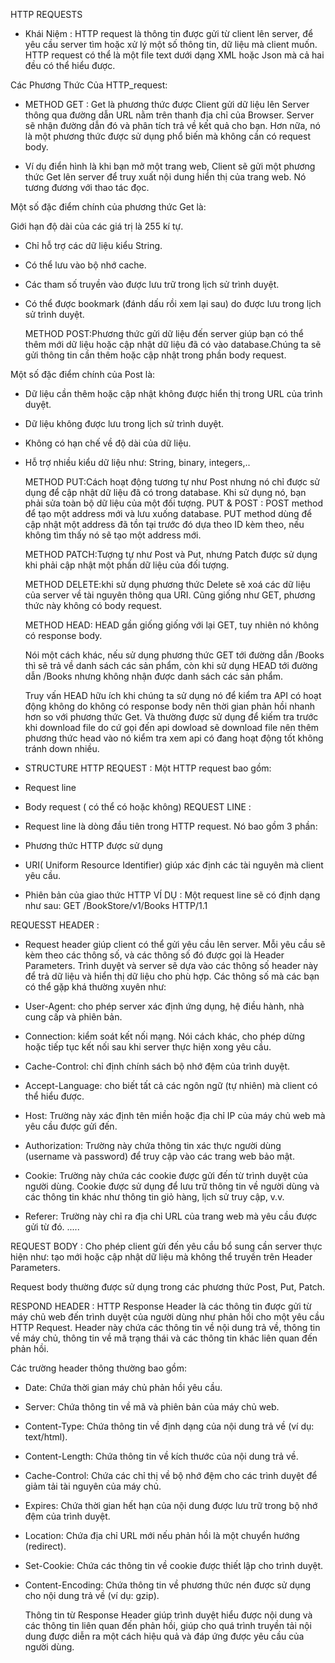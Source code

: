 HTTP REQUESTS

- Khái Niệm : HTTP request là thông tin được gửi từ client lên server, để yêu cầu server tìm hoặc xử lý một số thông tin, dữ liệu mà client muốn. HTTP request có thể là một file text dưới dạng XML hoặc Json mà cả hai đều có thể hiểu được.

Các Phương Thức Của HTTP_request:

- METHOD GET : 
  Get là phương thức được Client gửi dữ liệu lên Server thông qua đường dẫn URL nằm trên thanh địa chỉ của Browser. Server sẽ nhận đường dẫn đó và phân tích trả về kết quả cho bạn. Hơn nữa, nó là một phương thức được sử dụng phổ biến mà không cần có request body.

- Ví dụ điển hình là khi bạn mở một trang web, Client sẽ gửi một phương thức Get lên server để truy xuất nội dung hiển thị của trang web. Nó tương đương với thao tác đọc.

Một số đặc điểm chính của phương thức Get là:

Giới hạn độ dài của các giá trị là 255 kí tự.
- Chỉ hỗ trợ các dữ liệu kiểu String.
- Có thể lưu vào bộ nhớ cache.
- Các tham số truyền vào được lưu trữ trong lịch sử trình duyệt.
- Có thể được bookmark (đánh dấu rồi xem lại sau) do được lưu trong lịch sử trình duyệt.

  METHOD POST:Phương thức gửi dữ liệu đến server giúp bạn có thể thêm mới dữ liệu hoặc cập nhật dữ liệu đã có vào database.Chúng ta sẽ gửi thông tin cần thêm hoặc cập nhật trong phần body request.

Một số đặc điểm chính của Post là:

- Dữ liệu cần thêm hoặc cập nhật không được hiển thị trong URL của trình duyệt.
- Dữ liệu không được lưu trong lịch sử trình duyệt.
- Không có hạn chế về độ dài của dữ liệu.
- Hỗ trợ nhiều kiểu dữ liệu như: String, binary, integers,..

  METHOD PUT:Cách hoạt động tương tự như Post nhưng nó chỉ được sử dụng để cập nhật dữ liệu đã có trong database. Khi sử dụng nó, bạn phải sửa toàn bộ dữ liệu của một đối tượng.
PUT & POST : POST method để tạo một address mới và lưu xuống database. PUT method dùng để cập nhật một address đã tồn tại trước đó dựa theo ID kèm theo, nếu không tìm thấy nó sẽ tạo một address mới.

  METHOD PATCH:Tượng tự như Post và Put, nhưng Patch được sử dụng khi phải cập nhật một phần dữ liệu của đối tượng.

  METHOD DELETE:khi sử dụng phương thức Delete sẽ xoá các dữ liệu của server về tài nguyên thông qua URI. Cũng giống như GET, phương thức này không có body request.

  METHOD HEAD: HEAD gần giống giống với lại GET, tuy nhiên nó không có response body.

  Nói một cách khác, nếu sử dụng phương thức GET tới đường dẫn /Books thì sẽ trả về danh sách các sản phẩm, còn khi sử dụng HEAD tới đường dẫn /Books nhưng không nhận được danh sách các sản phẩm.

  Truy vấn HEAD hữu ích khi chúng ta sử dụng nó để kiểm tra API có hoạt động không do không có response body nên thời gian phản hồi nhanh hơn so với phương thức Get. Và thường được sử dụng để kiếm tra trước khi download file do cứ gọi đến api dowload sẽ download file nên thêm phương thức head vào nó kiểm tra xem api có đang hoạt động tốt không tránh down nhiều.
- STRUCTURE HTTP REQUEST :
Một HTTP request bao gồm:

- Request line
- Body request ( có thể có hoặc không)
REQUEST LINE :

- Request line là dòng đầu tiên trong HTTP request. Nó bao gồm 3 phần:
- Phương thức HTTP được sử dụng
- URI( Uniform Resource Identifier) giúp xác định các tài nguyên mà client yêu cầu.
- Phiên bản của giao thức HTTP
VÍ DỤ : Một request line sẽ có định dạng như sau: GET /BookStore/v1/Books HTTP/1.1

REQUESST HEADER :
- Request header giúp client có thể gửi yêu cầu lên server. Mỗi yêu cầu sẽ kèm theo các thông số, và các thông số đó được gọi là Header Parameters. Trình duyệt và server sẽ dựa vào các thông số header này để trả dữ liệu và hiển thị dữ liệu cho phù hợp.
Các thông số mà các bạn có thể gặp khá thường xuyên như:

- User-Agent: cho phép server xác định ứng dụng, hệ điều hành, nhà cung cấp và phiên bản.
- Connection: kiểm soát kết nối mạng. Nói cách khác, cho phép dừng hoặc tiếp tục kết nối sau khi server thực hiện xong yêu cầu.
- Cache-Control: chỉ định chính sách bộ nhớ đệm của trình duyệt.
- Accept-Language: cho biết tất cả các ngôn ngữ (tự nhiên) mà client có thể hiểu được.
- Host: Trường này xác định tên miền hoặc địa chỉ IP của máy chủ web mà yêu cầu được gửi đến.
- Authorization: Trường này chứa thông tin xác thực người dùng (username và password) để truy cập vào các trang web bảo mật.
- Cookie: Trường này chứa các cookie được gửi đến từ trình duyệt của người dùng. Cookie được sử dụng để lưu trữ thông tin về người dùng và các thông tin khác như thông tin giỏ hàng, lịch sử truy cập, v.v.
- Referer: Trường này chỉ ra địa chỉ URL của trang web mà yêu cầu được gửi từ đó.
.....

REQUEST BODY :
Cho phép client gừi đến yêu cầu bổ sung cần server thực hiện như: tạo mới hoặc cập nhật dữ liệu mà không thể truyền trên Header Parameters.

Request body thường được sử dụng trong các phương thức Post, Put, Patch.

RESPOND HEADER :
  HTTP Response Header là các thông tin được gửi từ máy chủ web đến trình duyệt của người dùng như phản hồi cho một yêu cầu HTTP Request. Header này chứa các thông tin về nội dung trả về, thông tin về máy chủ, thông tin về mã trạng thái và các thông tin khác liên quan đến phản hồi.

Các trường header thông thường bao gồm:

- Date: Chứa thời gian máy chủ phản hồi yêu cầu.
- Server: Chứa thông tin về mã và phiên bản của máy chủ web.
- Content-Type: Chứa thông tin về định dạng của nội dung trả về (ví dụ: text/html).
- Content-Length: Chứa thông tin về kích thước của nội dung trả về.
- Cache-Control: Chứa các chỉ thị về bộ nhớ đệm cho các trình duyệt để giảm tải tài nguyên của máy chủ.
- Expires: Chứa thời gian hết hạn của nội dung được lưu trữ trong bộ nhớ đệm của trình duyệt.
- Location: Chứa địa chỉ URL mới nếu phản hồi là một chuyển hướng (redirect).
- Set-Cookie: Chứa các thông tin về cookie được thiết lập cho trình duyệt.
- Content-Encoding: Chứa thông tin về phương thức nén được sử dụng cho nội dung trả về (ví dụ: gzip).

  Thông tin từ Response Header giúp trình duyệt hiểu được nội dung và các thông tin liên quan đến phản hồi, giúp cho quá trình truyền tải nội dung được diễn ra một cách hiệu quả và đáp ứng được yêu cầu của người dùng.
